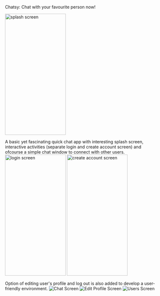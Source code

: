 Chatsy: Chat with your favourite person now!

<img src="https://user-images.githubusercontent.com/66664643/129386022-62a52f41-4145-465b-8af2-6a1c9fd7d458.png" alt="splash screen" width="200" height="400">


A basic yet fascinating quick chat app with interesting splash screen, interactive activities (separate login and create account screen) and ofcourse a simple chat window to connect with other users.
<img src="https://user-images.githubusercontent.com/66664643/129386019-4cdba32c-4f44-485f-9fc0-a37b93424425.png" alt="login screen" width="200" height="400">
<img src="https://user-images.githubusercontent.com/66664643/129386014-0afba36e-23a9-4e0f-a54e-912927a80ebc.png" alt="create account screen" width="200" height="400">



Option of editing user's profile and log out is also added to develop a user-friendly environment.
![Chat Screen](https://user-images.githubusercontent.com/66664643/129386257-0d4998ff-6f30-44ff-8bba-69565b24143a.png)
![Edit Profile Screen](https://user-images.githubusercontent.com/66664643/129386266-169f25ca-ba2a-49f2-85aa-ecd8ec5897b5.png)
![Users Screen](https://user-images.githubusercontent.com/66664643/129386521-667f3978-a5d1-41bc-ab1f-92e7f5a35c39.png)



